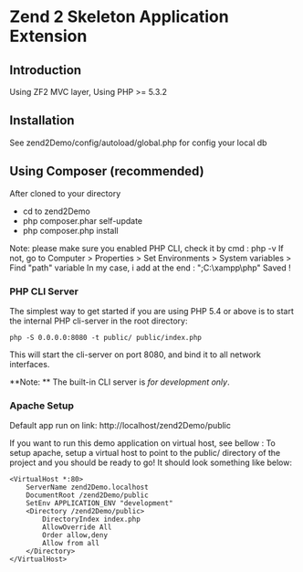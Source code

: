 Zend 2 Skeleton Application Extension
=======================

Introduction
------------
Using ZF2 MVC layer, Using PHP >= 5.3.2

Installation
------------
See zend2Demo/config/autoload/global.php for config your local db

Using Composer (recommended)
----------------------------
After cloned to your directory
   + cd to zend2Demo
   + php composer.phar self-update
   + php composer.php install

Note: please make sure you enabled PHP CLI, check it by cmd : php -v
   If not, go to Computer > Properties > Set Environments > System variables > Find "path" variable
   In my case, i add at the end :   ";C:\xampp\php"
   Saved !

### PHP CLI Server

The simplest way to get started if you are using PHP 5.4 or above is to start the internal PHP cli-server in the root directory:

    php -S 0.0.0.0:8080 -t public/ public/index.php

This will start the cli-server on port 8080, and bind it to all network
interfaces.

**Note: ** The built-in CLI server is *for development only*.

### Apache Setup
Default app run on link:  http://localhost/zend2Demo/public

If you want to run this demo application on virtual host, see bellow :
To setup apache, setup a virtual host to point to the public/ directory of the
project and you should be ready to go! It should look something like below:

    <VirtualHost *:80>
        ServerName zend2Demo.localhost
        DocumentRoot /zend2Demo/public
        SetEnv APPLICATION_ENV "development"
        <Directory /zend2Demo/public>
            DirectoryIndex index.php
            AllowOverride All
            Order allow,deny
            Allow from all
        </Directory>
    </VirtualHost>

